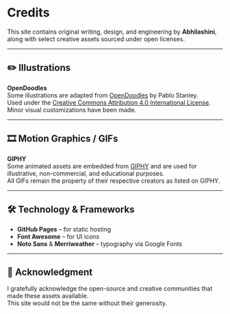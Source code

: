 # Credits

This site contains original writing, design, and engineering by **Abhilashini**, along with select creative assets sourced under open licenses.

---

## ✏️ Illustrations

**OpenDoodles**  
Some illustrations are adapted from [OpenDoodles](https://www.opendoodles.com/) by Pablo Stanley.  
Used under the [Creative Commons Attribution 4.0 International License](https://creativecommons.org/licenses/by/4.0/).  
Minor visual customizations have been made.

---

## 🎞️ Motion Graphics / GIFs

**GIPHY**  
Some animated assets are embedded from [GIPHY](https://giphy.com/) and are used for illustrative, non-commercial, and educational purposes.  
All GIFs remain the property of their respective creators as listed on GIPHY.

---

## 🛠️ Technology & Frameworks

- **GitHub Pages** – for static hosting  
- **Font Awesome** – for UI icons  
- **Noto Sans** & **Merriweather** – typography via Google Fonts  

---

## 🙏 Acknowledgment

I gratefully acknowledge the open-source and creative communities that made these assets available.  
This site would not be the same without their generosity.
